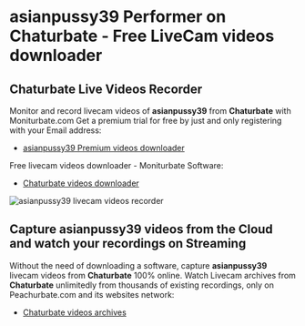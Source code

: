 # asianpussy39 Performer on Chaturbate - Free LiveCam videos downloader

## Chaturbate Live Videos Recorder

Monitor and record livecam videos of **asianpussy39** from **Chaturbate** with Moniturbate.com
Get a premium trial for free by just and only registering with your Email address:
* [asianpussy39 Premium videos downloader](https://moniturbate.com/request-demo-licence-key.html)

Free livecam videos downloader - Moniturbate Software:
* [Chaturbate videos downloader](https://moniturbate.com/moniturbate-download-software.html)

![asianpussy39 livecam videos recorder](https://peachurnet.com/templates/moniturbate-software.png)


## Capture asianpussy39 videos from the Cloud and watch your recordings on Streaming

Without the need of downloading a software, capture **asianpussy39** livecam videos from **Chaturbate** 100% online.
Watch Livecam archives from **Chaturbate** unlimitedly from thousands of existing recordings, only on Peachurbate.com and its websites network:
* [Chaturbate videos archives](https://peachurnet.com/)